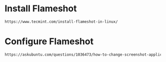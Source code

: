 # Install Flameshot
```bash
https://www.tecmint.com/install-flameshot-in-linux/
```

# Configure Flameshot 
```bash
https://askubuntu.com/questions/1036473/how-to-change-screenshot-application-to-flameshot-on-ubuntu-18-04
```
